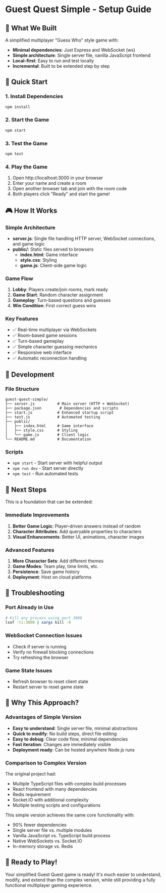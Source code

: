 # Guest Quest Simple - Setup Guide

## 🎯 What We Built

A simplified multiplayer "Guess Who" style game with:
- **Minimal dependencies**: Just Express and WebSocket (ws)
- **Simple architecture**: Single server file, vanilla JavaScript frontend
- **Local-first**: Easy to run and test locally
- **Incremental**: Built to be extended step by step

## 🚀 Quick Start

### 1. Install Dependencies
```bash
npm install
```

### 2. Start the Game
```bash
npm start
```

### 3. Test the Game
```bash
npm test
```

### 4. Play the Game
1. Open http://localhost:3000 in your browser
2. Enter your name and create a room
3. Open another browser tab and join with the room code
4. Both players click "Ready" and start the game!

## 🎮 How It Works

### Simple Architecture
- **server.js**: Single file handling HTTP server, WebSocket connections, and game logic
- **public/**: Static files served to browsers
  - **index.html**: Game interface
  - **style.css**: Styling
  - **game.js**: Client-side game logic

### Game Flow
1. **Lobby**: Players create/join rooms, mark ready
2. **Game Start**: Random character assignment
3. **Gameplay**: Turn-based questions and guesses
4. **Win Condition**: First correct guess wins

### Key Features
- ✅ Real-time multiplayer via WebSockets
- ✅ Room-based game sessions
- ✅ Turn-based gameplay
- ✅ Simple character guessing mechanics
- ✅ Responsive web interface
- ✅ Automatic reconnection handling

## 🔧 Development

### File Structure
```
guest-quest-simple/
├── server.js          # Main server (HTTP + WebSocket)
├── package.json        # Dependencies and scripts
├── start.js           # Enhanced startup script
├── test.js            # Automated testing
├── public/
│   ├── index.html     # Game interface
│   ├── style.css      # Styling
│   └── game.js        # Client logic
└── README.md          # Documentation
```

### Scripts
- `npm start` - Start server with helpful output
- `npm run dev` - Start server directly
- `npm test` - Run automated tests

## 🎯 Next Steps

This is a foundation that can be extended:

### Immediate Improvements
1. **Better Game Logic**: Player-driven answers instead of random
2. **Character Attributes**: Add queryable properties to characters
3. **Visual Enhancements**: Better UI, animations, character images

### Advanced Features
1. **More Character Sets**: Add different themes
2. **Game Modes**: Team play, time limits, etc.
3. **Persistence**: Save game history
4. **Deployment**: Host on cloud platforms

## 🐛 Troubleshooting

### Port Already in Use
```bash
# Kill any process using port 3000
lsof -ti:3000 | xargs kill -9
```

### WebSocket Connection Issues
- Check if server is running
- Verify no firewall blocking connections
- Try refreshing the browser

### Game State Issues
- Refresh browser to reset client state
- Restart server to reset game state

## 🌟 Why This Approach?

### Advantages of Simple Version
- **Easy to understand**: Single server file, minimal abstractions
- **Quick to modify**: No build steps, direct file editing
- **Easy to debug**: Clear code flow, minimal dependencies
- **Fast iteration**: Changes are immediately visible
- **Deployment ready**: Can be hosted anywhere Node.js runs

### Comparison to Complex Version
The original project had:
- Multiple TypeScript files with complex build processes
- React frontend with many dependencies
- Redis requirement
- Socket.IO with additional complexity
- Multiple testing scripts and configurations

This simple version achieves the same core functionality with:
- 90% fewer dependencies
- Single server file vs. multiple modules
- Vanilla JavaScript vs. TypeScript build process
- Native WebSockets vs. Socket.IO
- In-memory storage vs. Redis

## 🚀 Ready to Play!

Your simplified Guest Quest game is ready! It's much easier to understand, modify, and extend than the complex version, while still providing a fully functional multiplayer gaming experience.